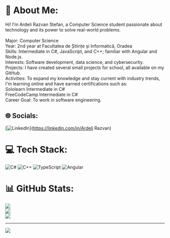 # 💫 About Me:
Hi! I’m Ardeli Razvan Stefan, a Computer Science student passionate about technology and its power to solve real-world problems.<br><br>Major: Computer Science<br>Year: 2nd year at Facultatea de Științe și Informatică, Oradea<br>Skills: Intermediate in C#, JavaScript, and C++; familiar with Angular and Node.js.<br>Interests: Software development, data science, and cybersecurity.<br>Projects: I have created several small projects for school, all available on my GitHub.<br>Activities: To expand my knowledge and stay current with industry trends, I'm learning online and have earned certifications such as:<br>Sololearn Intermediate in C#<br>FreeCodeCamp Intermediate in C#<br>Career Goal: To work in software engineering.


## 🌐 Socials:
[![LinkedIn](https://img.shields.io/badge/LinkedIn-%230077B5.svg?logo=linkedin&logoColor=white)](https://linkedin.com/in/Ardeli Razvan) 

# 💻 Tech Stack:
![C#](https://img.shields.io/badge/c%23-%23239120.svg?style=for-the-badge&logo=csharp&logoColor=white) ![C++](https://img.shields.io/badge/c++-%2300599C.svg?style=for-the-badge&logo=c%2B%2B&logoColor=white) ![TypeScript](https://img.shields.io/badge/typescript-%23007ACC.svg?style=for-the-badge&logo=typescript&logoColor=white) ![Angular](https://img.shields.io/badge/angular-%23DD0031.svg?style=for-the-badge&logo=angular&logoColor=white)
# 📊 GitHub Stats:
![](https://github-readme-stats.vercel.app/api?username=ArdeliRazvan&theme=tokyonight&hide_border=false&include_all_commits=false&count_private=false)<br/>
![](https://github-readme-streak-stats.herokuapp.com/?user=ArdeliRazvan&theme=tokyonight&hide_border=false)<br/>
![](https://github-readme-stats.vercel.app/api/top-langs/?username=ArdeliRazvan&theme=tokyonight&hide_border=false&include_all_commits=false&count_private=false&layout=compact)

---
[![](https://visitcount.itsvg.in/api?id=ArdeliRazvan&icon=0&color=8)](https://visitcount.itsvg.in)

<!-- Proudly created with GPRM ( https://gprm.itsvg.in ) -->
